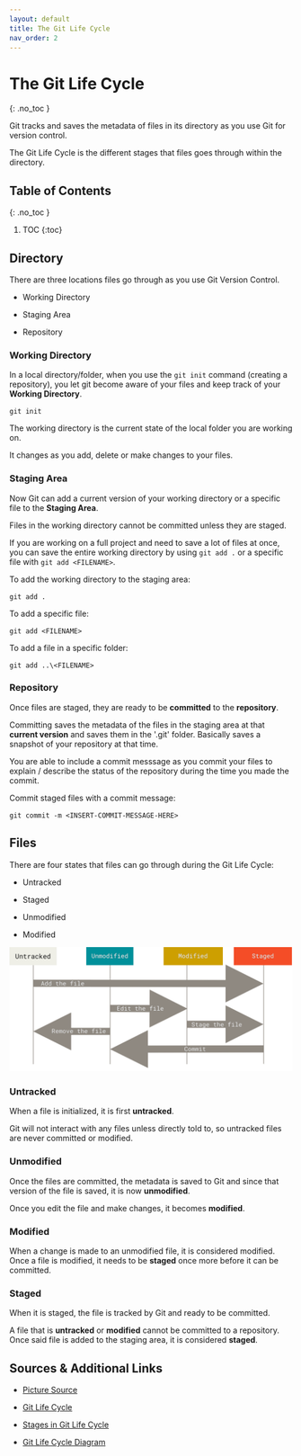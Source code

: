 ```yaml
---
layout: default
title: The Git Life Cycle
nav_order: 2
---
```


<!-- prettier-ignore-start -->

# The Git Life Cycle 
{: .no_toc }

Git tracks and saves the metadata of files in its directory as you use Git for version control. 

The Git Life Cycle is the different stages that files goes through within the directory.

## Table of Contents
{: .no_toc }

1. TOC
{:toc}

<!-- prettier-ignore-end -->

## Directory

There are three locations files go through as you use Git Version Control.

- Working Directory

- Staging Area

- Repository

### Working Directory

In a local directory/folder, when you use the `git init` command (creating a repository), you let git become aware of your files and keep track of your **Working Directory**.

```
git init
```

The working directory is the current state of the local folder you are working on.

 It changes as you add, delete or make changes to your files.

### Staging Area

Now Git can add a current version of your working directory or a specific file to the **Staging Area**.

Files in the working directory cannot be committed unless they are staged.

If you are working on a full project and need to save a lot of files at once, you can save the entire working directory by using `git add .` or a specific file with `git add <FILENAME>`.

To add the working directory to the staging area:
```
git add .
```

To add a specific file:
```
git add <FILENAME>
```

To add a file in a specific folder:
```
git add ..\<FILENAME>
```

### Repository

Once files are staged, they are ready to be **committed** to the **repository**.

Committing saves the metadata of the files in the staging area at that **current version** and saves them in the '.git' folder. Basically saves a snapshot of your repository at that time.

You are able to include a commit messsage as you commit your files to explain / describe the status of the repository during the time you made the commit.


Commit staged files with a commit message:
```
git commit -m <INSERT-COMMIT-MESSAGE-HERE>
```

## Files

There are four states that files can go through during the Git Life Cycle:

- Untracked

- Staged

- Unmodified

- Modified

![The Git Life Cycle](lifecycle.png)

### Untracked

When a file is initialized, it is first **untracked**.

Git will not interact with any files unless directly told to, so untracked files are never committed or modified.

### Unmodified

Once the files are committed, the metadata is saved to Git and since that version of the file is saved, it is now **unmodified**.

Once you edit the file and make changes, it becomes **modified**.

### Modified

When a change is made to an unmodified file, it is considered modified. Once a file is modified, it needs to be **staged** once more before it can be committed.

### Staged

When it is staged, the file is tracked by Git and ready to be committed.

A file that is **untracked** or **modified** cannot be committed to a repository. Once said file is added to the staging area, it is considered **staged**.

## Sources & Additional Links

- [Picture Source](https://git-scm.com/book/en/v2/Git-Basics-Recording-Changes-to-the-Repository)

- [Git Life Cycle](https://www.geeksforgeeks.org/git/git-life-cycle)

- [Stages in Git Life Cycle](https://www.toolsqa.com/git/git-life-cycle)

- [Git Life Cycle Diagram](https://www.tutorialspoint.com/git/git_life_cycle.htm)
